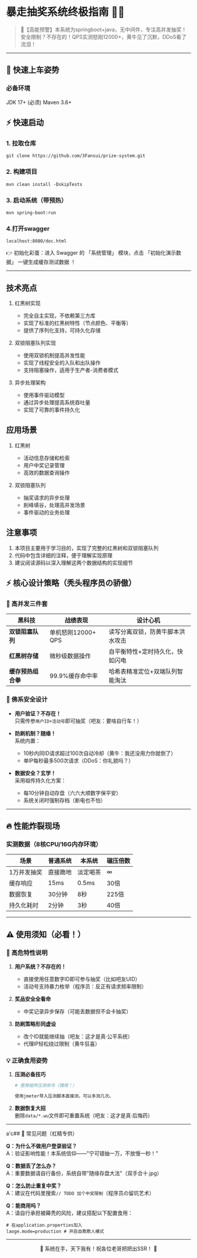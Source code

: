 # 暴走抽奖系统终极指南 🚀🎉

> 📢【高能预警】本系统为springboot+java，无中间件，专注高并发抽奖！安全限制？不存在的！QPS实测怒刚12000+，黄牛见了沉默，DDoS看了流泪！

---

## 🚗 快速上车姿势

### 必备环境

   JDK 17+ (必须)
   Maven 3.6+ 

## ⚡ 快速启动

### 1. 拉取仓库

```
git clone https://github.com/3Fansui/prize-system.git
```

### 2. 构建项目

```
mvn clean install -DskipTests
```

### 3. 启动系统（带预热）

```
mvn spring-boot:run
```

### 4.打开swagger

```
localhost:8080/doc.html
```

👉 初始化彩蛋：进入 Swagger 的 「系统管理」 模块，点击 「初始化演示数据」 一键生成缓存测试数据 ！

---


## 技术亮点

1. 红黑树实现
   - 完全自主实现，不依赖第三方库
   - 实现了标准的红黑树特性（节点颜色、平衡等）
   - 提供了序列化支持，可持久化存储

2. 双锁阻塞队列实现
   - 使用双锁机制提高并发性能
   - 实现了线程安全的入队和出队操作
   - 支持阻塞操作，适用于生产者-消费者模式

3. 异步处理架构
   - 使用事件驱动模型
   - 通过异步处理提高系统吞吐量
   - 实现了可靠的事件持久化


## 应用场景

1. 红黑树
   - 活动信息存储和检索
   - 用户中奖记录管理
   - 高效的数据查询操作

2. 双锁阻塞队列
   - 抽奖请求的异步处理
   - 削峰填谷，处理高并发场景
   - 事件驱动的业务处理

  
## 注意事项

1. 本项目主要用于学习目的，实现了完整的红黑树和双锁阻塞队列
2. 代码中包含详细的注释，便于理解实现原理
3. 建议阅读源码以深入理解这两个数据结构的实现细节


## ⚡ 核心设计策略（秃头程序员の骄傲）

### 🚀 高并发三件套

| 黑科技          | 战绩表现           | 设计心机             |
| ------------ | -------------- | ---------------- |
| **双锁阻塞队列**   | 单机怒刚12000+ QPS | 读写分离双锁，防黄牛脚本洪水攻击 |
| **红黑树存储**    | 微秒级数据操作        | 自平衡特性+定时持久化，快如闪电 |
| **缓存预热组合拳** | 99.9%缓存命中率     | 哈希表精准定位+双端队列智能淘汰 |

### 📌 佛系安全设计

- **用户验证？不存在！**  
  只需传参`用户ID+活动号`即可抽奖（吧友：要啥自行车！）

- **防刷机制？随缘！**  
  系统内置：
  
  - 10秒内同ID请求超过100次自动冷却（黄牛：我还没用力你就倒了）
  - 单IP每秒最多500次请求（DDoS：你礼貌吗？）

- **数据安全？玄学！**  
  采用祖传持久化方案：
  
  - 每10分钟自动存盘（六六大顺数字保平安）
  - 系统关闭时强制存档（断电也不怕）

---

## 🔥 性能炸裂现场

### 实测数据（8核CPU/16G内存环境）

| 场景     | 普通系统 | 本系统   | 碾压倍数 |
| ------ | ---- | ----- | ---- |
| 1万并发抽奖 | 直接跪地 | 淡定喝茶  | ∞    |
| 缓存响应   | 15ms | 0.5ms | 30倍  |
| 数据恢复   | 30分钟 | 8秒    | 225倍 |
| 持久化耗时  | 2分钟  | 3秒    | 40倍  |

---

## ⚠️ 使用须知（必看！）

### 🚨 高危特性说明

1. **用户系统？不存在的！**  
   
   - 直接使用任意数字ID即可参与抽奖（比如吧友UID）
   - 活动号支持暴力枚举（程序员：反正有请求频率限制）

2. **奖品安全全看命**  
   
   - 中奖记录异步保存（可能丢数据但不会卡抽奖）

3. **防刷策略形同虚设**  
   
   - 改个ID就能继续抽（吧友：这才是真·公平系统）
   - 代理IP轻松绕过限制（黄牛狂喜）

### 💡 正确食用姿势

1. **压测必备技巧**  
   
   ```bash
   # 使用祖传压测命令（慎用！）
   
   使用jmeter导入压测脚本直接测，可以多测几次。
   ```

2. **数据恢复大招**  
   删除`data/*.wu`文件即可重置系统（吧友：这才是真·后悔药）

---

a'c## 🐧 常见问题（杠精专供）

**Q：为什么不做用户登录验证？**  
A：验证影响性能！本系统信仰——"宁可错抽一万，不放慢一秒！"

**Q：数据丢了怎么办？**  
A：重要数据请自行备份，系统自带"随缘存盘大法"（双手合十.jpg）

**Q：怎么防止重复中奖？**  
A：建议在代码里搜索`// TODO 加个中奖限制`（程序员の留坑艺术）

**Q：能商用吗？**  
A：请自行承担被薅秃的风险，建议搭配以下配置食用：

```properties
# 在application.properties加入
laoge.mode=production # 开启自欺欺人模式
```

---

<center>🎉 系统在手，天下我有！祝各位老哥把把出SSR！ 🎉</center>

